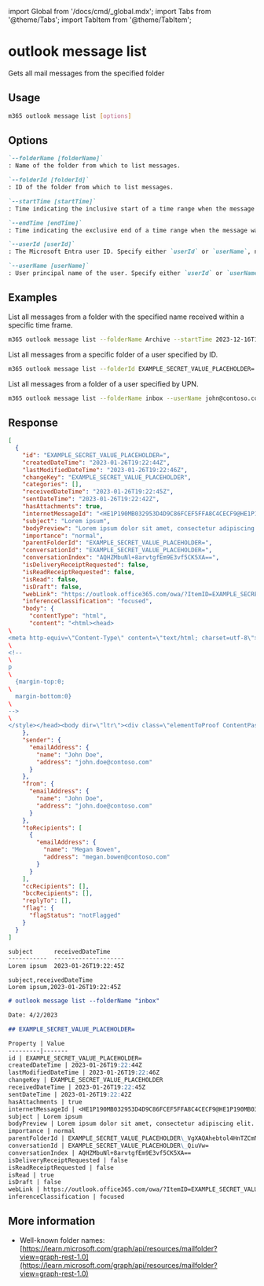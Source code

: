 <!-- DISCLAIMER: All secrets, passwords, and sensitive values in this document are examples only and not real credentials. -->
import Global from '/docs/cmd/_global.mdx';
import Tabs from '@theme/Tabs';
import TabItem from '@theme/TabItem';

# outlook message list

Gets all mail messages from the specified folder

## Usage

```sh
m365 outlook message list [options]
```

## Options

```md definition-list
`--folderName [folderName]`
: Name of the folder from which to list messages.

`--folderId [folderId]`
: ID of the folder from which to list messages.

`--startTime [startTime]`
: Time indicating the inclusive start of a time range when the message was received. This should be defined as a valid ISO 8601 string (2021-12-16T18:28:48.6964197Z).

`--endTime [endTime]`
: Time indicating the exclusive end of a time range when the message was received. This should be defined as a valid ISO 8601 string (2021-12-16T18:28:48.6964197Z).

`--userId [userId]`
: The Microsoft Entra user ID. Specify either `userId` or `userName`, not both. This option is required when using application permissions.

`--userName [userName]`
: User principal name of the user. Specify either `userId` or `userName`, not both. This option is required when using application permissions.
```

<Global />

## Examples

List all messages from a folder with the specified name received within a specific time frame.

```sh
m365 outlook message list --folderName Archive --startTime 2023-12-16T18:28:48.6964197Z --endTime 2024-02-01
```

List all messages from a specific folder of a user specified by ID.

```sh
m365 outlook message list --folderId EXAMPLE_SECRET_VALUE_PLACEHOLDER= --userId 48d31887-5fad-4d73-a9f5-3c356e68a038
```

List all messages from a folder of a user specified by UPN.

```sh
m365 outlook message list --folderName inbox --userName john@contoso.com
```

## Response

<Tabs>
  <TabItem value="JSON">

  ```json
  [
    {
      "id": "EXAMPLE_SECRET_VALUE_PLACEHOLDER=",
      "createdDateTime": "2023-01-26T19:22:44Z",
      "lastModifiedDateTime": "2023-01-26T19:22:46Z",
      "changeKey": "EXAMPLE_SECRET_VALUE_PLACEHOLDER",
      "categories": [],
      "receivedDateTime": "2023-01-26T19:22:45Z",
      "sentDateTime": "2023-01-26T19:22:42Z",
      "hasAttachments": true,
      "internetMessageId": "<HE1P190MB032953D4D9C86FCEF5FFA8C4CECF9@HE1P190MB0329.EURP190.PROD.OUTLOOK.COM>",
      "subject": "Lorem ipsum",
      "bodyPreview": "Lorem ipsum dolor sit amet, consectetur adipiscing elit. Duis vel diam gravida, auctor mauris nec, posuere tellus. Vivamus placerat, nunc ac cursus feugiat, arcu tellus mattis nisl, id cursus nisl lectus eu lacus. Praesent malesuada ut orci vitae viverra.",
      "importance": "normal",
      "parentFolderId": "EXAMPLE_SECRET_VALUE_PLACEHOLDER=",
      "conversationId": "EXAMPLE_SECRET_VALUE_PLACEHOLDER=",
      "conversationIndex": "AQHZMbuNl+8arvtgfEm9E3vf5CK5XA==",
      "isDeliveryReceiptRequested": false,
      "isReadReceiptRequested": false,
      "isRead": false,
      "isDraft": false,
      "webLink": "https://outlook.office365.com/owa/?ItemID=EXAMPLE_SECRET_VALUE_PLACEHOLDER%EXAMPLE_SECRET_VALUE_PLACEHOLDER%3D&exvsurl=1&viewmodel=ReadMessageItem",
      "inferenceClassification": "focused",
      "body": {
        "contentType": "html",
        "content": "<html><head>\
<meta http-equiv=\"Content-Type\" content=\"text/html; charset=utf-8\"><style type=\"text/css\" style=\"display:none\">\
<!--\
p\
	{margin-top:0;\
	margin-bottom:0}\
-->\
</style></head><body dir=\"ltr\"><div class=\"elementToProof ContentPasted0\" style=\"font-family:Calibri,Arial,Helvetica,sans-serif; font-size:12pt; color:rgb(0,0,0); background-color:rgb(255,255,255)\">Lorem ipsum dolor sit amet, consectetur adipiscing elit. Duis vel diam gravida, auctor mauris nec, posuere tellus. Vivamus placerat, nunc ac cursus feugiat, arcu tellus mattis nisl, id cursus nisl lectus eu lacus. Praesent malesuada ut orci vitae viverra. Suspendisse cursus turpis vel urna volutpat congue. Etiam auctor nec nulla sed suscipit. Vestibulum rhoncus quis mi ac faucibus. Curabitur eget eleifend felis. Vestibulum ut dolor non elit molestie ornare. <br></div></body></html>"
      },
      "sender": {
        "emailAddress": {
          "name": "John Doe",
          "address": "john.doe@contoso.com"
        }
      },
      "from": {
        "emailAddress": {
          "name": "John Doe",
          "address": "john.doe@contoso.com"
        }
      },
      "toRecipients": [
        {
          "emailAddress": {
            "name": "Megan Bowen",
            "address": "megan.bowen@contoso.com"
          }
        }
      ],
      "ccRecipients": [],
      "bccRecipients": [],
      "replyTo": [],
      "flag": {
        "flagStatus": "notFlagged"
      }
    }
  ]
  ```

  </TabItem>
  <TabItem value="Text">

  ```txt
  subject      receivedDateTime    
  -----------  --------------------
  Lorem ipsum  2023-01-26T19:22:45Z
  ```

  </TabItem>
  <TabItem value="CSV">

  ```csv
  subject,receivedDateTime
  Lorem ipsum,2023-01-26T19:22:45Z
  ```

  </TabItem>
  <TabItem value="Markdown">

  ```md
  # outlook message list --folderName "inbox"

  Date: 4/2/2023

  ## EXAMPLE_SECRET_VALUE_PLACEHOLDER=

  Property | Value
  ---------|-------
  id | EXAMPLE_SECRET_VALUE_PLACEHOLDER=
  createdDateTime | 2023-01-26T19:22:44Z
  lastModifiedDateTime | 2023-01-26T19:22:46Z
  changeKey | EXAMPLE_SECRET_VALUE_PLACEHOLDER
  receivedDateTime | 2023-01-26T19:22:45Z
  sentDateTime | 2023-01-26T19:22:42Z
  hasAttachments | true
  internetMessageId | <HE1P190MB032953D4D9C86FCEF5FFA8C4CECF9@HE1P190MB0329.EURP190.PROD.OUTLOOK.COM>
  subject | Lorem ipsum
  bodyPreview | Lorem ipsum dolor sit amet, consectetur adipiscing elit. Duis vel diam gravida, auctor mauris nec, posuere tellus. Vivamus placerat, nunc ac cursus feugiat, arcu tellus mattis nisl, id cursus nisl lectus eu lacus. Praesent malesuada ut orci vitae viverra.
  importance | normal
  parentFolderId | EXAMPLE_SECRET_VALUE_PLACEHOLDER\_VgXAQAhebtol4HnTZCmNsr9Gnh6AAAAAAEMAAA=
  conversationId | EXAMPLE_SECRET_VALUE_PLACEHOLDER\_QiuVw=
  conversationIndex | AQHZMbuNl+8arvtgfEm9E3vf5CK5XA==
  isDeliveryReceiptRequested | false
  isReadReceiptRequested | false
  isRead | true
  isDraft | false
  webLink | https://outlook.office365.com/owa/?ItemID=EXAMPLE_SECRET_VALUE_PLACEHOLDER%EXAMPLE_SECRET_VALUE_PLACEHOLDER%3D&exvsurl=1&viewmodel=ReadMessageItem
  inferenceClassification | focused
  ```

  </TabItem>
</Tabs>

## More information

- Well-known folder names: [https://learn.microsoft.com/graph/api/resources/mailfolder?view=graph-rest-1.0](https://learn.microsoft.com/graph/api/resources/mailfolder?view=graph-rest-1.0)
